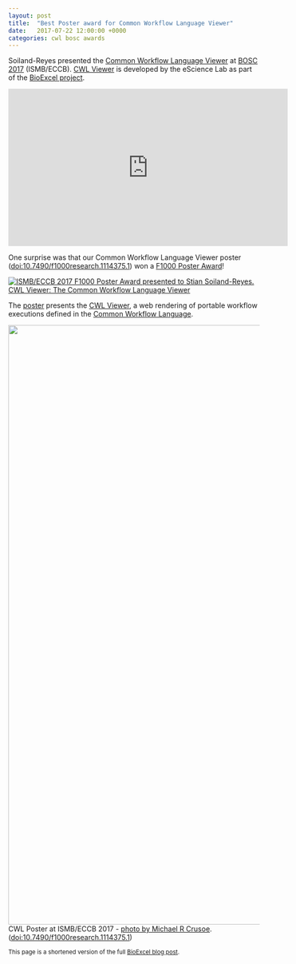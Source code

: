 ```yaml
---
layout: post
title:  "Best Poster award for Common Workflow Language Viewer"
date:   2017-07-22 12:00:00 +0000
categories: cwl bosc awards
---
```


Soiland-Reyes presented the [Common Workflow Language Viewer](/products/cwlviewer/) at [BOSC 2017](https://www.open-bio.org/wiki/BOSC_2017) (ISMB/ECCB). [CWL Viewer](https://view.commonwl.org/) is developed by the eScience Lab as part of the [BioExcel project](projects/bioexcel/).

<iframe src="https://www.youtube-nocookie.com/embed/iB_0l-Bm4nA?start=176" height="315" width="560" allowfullscreen="" frameborder="0"></iframe>

One surprise was that our Common Workflow Language Viewer poster ([doi:10.7490/f1000research.1114375.1](https://doi.org/10.7490/f1000research.1114375.1)) won a [F1000 Poster Award](https://www.iscb.org/ismbeccb2017/2865#f1000)!

<a href="https://www.iscb.org/ismbeccb2017/2865#f1000"><img class="size-wysija-newsletters-max wp-image-2346" alt="ISMB/ECCB 2017 F1000 Poster Award presented to Stian Soiland-Reyes. CWL Viewer: The Common Workflow Language Viewer" src="http://bioexcel.eu/wp-content/uploads/2017/08/f1000postercertificate-600x408.jpg" /></a>

The <a href="https://doi.org/10.7490/f1000research.1114375.1">poster</a> presents the <a href="https://view.commonwl.org/">CWL Viewer</a>, a web rendering of portable workflow executions defined in the <a href="http://bioexcel.eu/software/workflows/#cwl">Common Workflow Language</a>.

<a href="http://bioexcel.eu/wp-content/uploads/2017/08/f1000research-167455.pdf"><img class="size-full wp-image-2343" alt="" src="http://bioexcel.eu/wp-content/uploads/2017/08/cwlposter-photo.jpg" width="900" height="1200" /></a> CWL Poster at ISMB/ECCB 2017 - <a href="https://twitter.com/BioExcelCoE/status/889157731495661570/photo/1">photo by Michael R Crusoe</a>. (<a href="https://doi.org/10.7490/f1000research.1114375.1">doi:10.7490/f1000research.1114375.1</a>)

<small>This page is a shortened version of the full [BioExcel blog post](https://bioexcel.eu/poster-award-for-cwlviewer/).</small>
